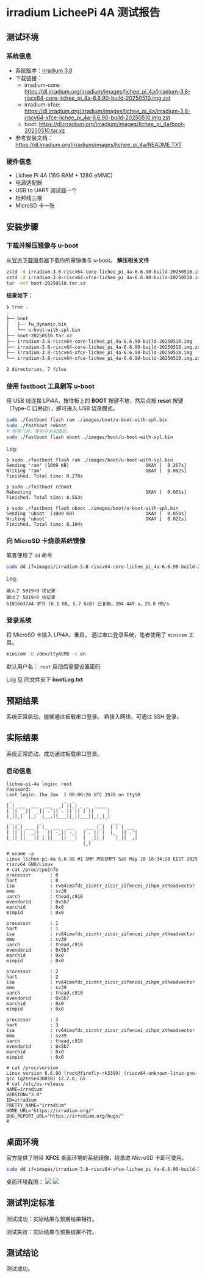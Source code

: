 # irradium LicheePi 4A 测试报告

## 测试环境

### 系统信息
- 系统版本：[irradium 3.8](https://slarm64.org/)
- 下载链接：
  - irradium-core: <https://dl.irradium.org/irradium/images/lichee_pi_4a/irradium-3.8-riscv64-core-lichee_pi_4a-6.6.90-build-20250510.img.zst>
  - irradium-xfce: <https://dl.irradium.org/irradium/images/lichee_pi_4a/irradium-3.8-riscv64-xfce-lichee_pi_4a-6.6.90-build-20250510.img.zst>
  - boot: <https://dl.irradium.org/irradium/images/lichee_pi_4a/boot-20250510.tar.xz>
- 参考安装文档：<https://dl.irradium.org/irradium/images/lichee_pi_4a/README.TXT>

### 硬件信息
- Lichee Pi 4A (16G RAM + 128G eMMC)
- 电源适配器
- USB to UART 调试器一个
- 杜邦线三根
- MicroSD 卡一张

## 安装步骤

### 下载并解压镜像与 u-boot
从[官方下载服务器](https://dl.irradium.org/irradium/images/lichee_pi_4a/)下载你所需镜像与 u-boot。
**解压相关文件**
```bash
zstd -d irradium-3.8-riscv64-core-lichee_pi_4a-6.6.90-build-20250510.img.zst 
zstd -d irradium-3.8-riscv64-xfce-lichee_pi_4a-6.6.90-build-20250510.img.zst 
tar -xvf boot-20250510.tar.xz
```
**结果如下：**
```bash
❯ tree .
.
├── boot
│   ├── fw_dynamic.bin
│   └── u-boot-with-spl.bin
├── boot-20250510.tar.xz
├── irradium-3.8-riscv64-core-lichee_pi_4a-6.6.90-build-20250510.img
├── irradium-3.8-riscv64-core-lichee_pi_4a-6.6.90-build-20250510.img.zst
├── irradium-3.8-riscv64-xfce-lichee_pi_4a-6.6.90-build-20250510.img
└── irradium-3.8-riscv64-xfce-lichee_pi_4a-6.6.90-build-20250510.img.zst

2 directories, 7 files
```

### 使用 fastboot 工具刷写 u-boot
用 USB 线连接 LPi4A，按住板上的 **BOOT** 按键不放，然后点按 **reset** 按键（Type-C 口旁边），即可进入 USB 烧录模式。

```bash
sudo ./fastboot flash ram ./images/boot/u-boot-with-spl.bin
sudo ./fastboot reboot
# 稍等几秒，等待开发板重启。
sudo ./fastboot flash uboot ./images/boot/u-boot-with-spl.bin
```
Log:
```log
❯ sudo ./fastboot flash ram ./images/boot/u-boot-with-spl.bin
Sending 'ram' (1009 KB)                            OKAY [  0.267s]
Writing 'ram'                                      OKAY [  0.002s]
Finished. Total time: 0.278s

❯ sudo ./fastboot reboot
Rebooting                                          OKAY [  0.001s]
Finished. Total time: 0.553s

❯ sudo ./fastboot flash uboot ./images/boot/u-boot-with-spl.bin
Sending 'uboot' (1009 KB)                          OKAY [  0.050s]
Writing 'uboot'                                    OKAY [  0.021s]
Finished. Total time: 0.104s
```

### 向 MicroSD 卡烧录系统镜像
笔者使用了 `dd` 命令
```bash
sudo dd if=images/irradium-3.8-riscv64-core-lichee_pi_4a-6.6.90-build-20250510.img of=/dev/mmcblk0 bs=1M
```
Log:
```log
输入了 5819+0 块记录
输出了 5819+0 块记录
6101663744 字节 (6.1 GB, 5.7 GiB) 已复制，204.449 s，29.8 MB/s
```

### 登录系统
将 MicroSD 卡插入 LPi4A，重启。
通过串口登录系统，笔者使用了 `minicom` 工具。
```bash
minicom -D /dev/ttyACM0 -c on
```
默认用户名： `root`
启动后需要设置密码

Log 见 同文件夹下 **bootLog.txt**

## 预期结果
系统正常启动，能够通过板载串口登录。
若接入网络，可通过 SSH 登录。

## 实际结果
系统正常启动，成功通过板载串口登录。

### 启动信息
```log
lichee-pi-4a login: root
Password: 
Last login: Thu Jan  1 00:00:26 UTC 1970 on ttyS0
 _                   _  _             
|_| ___  ___  ___  _| ||_| _ _  _____ 
| ||  _||  _|| .'|| . || || | ||     |
|_||_|  |_|  |__,||___||_||___||_|_|_|
 _  _       _                     _    ___      
| ||_| ___ | |_  ___  ___    ___ |_|  | | | ___ 
| || ||  _||   || -_|| -_|  | . || |  |_  || .'|
|_||_||___||_|_||___||___|  |  _||_|    |_||__,|
                            |_|                 

# uname -a
Linux lichee-pi-4a 6.6.90 #1 SMP PREEMPT Sat May 10 16:34:28 EEST 2025 riscv64 GNU/Linux
# cat /proc/cpuinfo 
processor       : 0
hart            : 0
isa             : rv64imafdc_zicntr_zicsr_zifencei_zihpm_xtheadvector
mmu             : sv39
uarch           : thead,c910
mvendorid       : 0x5b7
marchid         : 0x0
mimpid          : 0x0

processor       : 1
hart            : 1
isa             : rv64imafdc_zicntr_zicsr_zifencei_zihpm_xtheadvector
mmu             : sv39
uarch           : thead,c910
mvendorid       : 0x5b7
marchid         : 0x0
mimpid          : 0x0

processor       : 2
hart            : 2
isa             : rv64imafdc_zicntr_zicsr_zifencei_zihpm_xtheadvector
mmu             : sv39
uarch           : thead,c910
mvendorid       : 0x5b7
marchid         : 0x0
mimpid          : 0x0

processor       : 3
hart            : 3
isa             : rv64imafdc_zicntr_zicsr_zifencei_zihpm_xtheadvector
mmu             : sv39
uarch           : thead,c910
mvendorid       : 0x5b7
marchid         : 0x0
mimpid          : 0x0

# cat /proc/version 
Linux version 6.6.90 (root@firefly-rk3399) (riscv64-unknown-linux-gnu-gcc (g2ee5e430018) 12.2.0, G5
# cat /etc/os-release
NAME=irradium
VERSION="3.8"
ID=irradium
PRETTY_NAME="irradium"
HOME_URL="https://irradium.org/"
BUG_REPORT_URL="https://irradium.org/bugs/"
# 
```
## 桌面环境
官方提供了附带 **XFCE** 桌面环境的系统镜像，烧录进 MicroSD 卡即可使用。
```bash
sudo dd if=images/irradium-3.8-riscv64-xfce-lichee_pi_4a-6.6.90-build-20250510.img of=/dev/mmcblk0 bs=1
```
桌面环境截图：
![](irradiumXfce1.png)
![](irradiumXfce2.png)

## 测试判定标准
测试成功：实际结果与预期结果相符。

测试失败：实际结果与预期结果不符。

## 测试结论
测试成功。